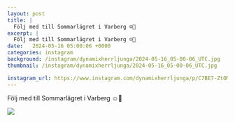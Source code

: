 ```yaml
---
layout: post
title: |
  Följ med till Sommarlägret i Varberg ☺️💪
excerpt: |
  Följ med till Sommarlägret i Varberg ☺️💪
date:   2024-05-16 05:00:06 +0000
categories: instagram
background: /instagram/dynamixherrljunga/2024-05-16_05-00-06_UTC.jpg
thumbnail: /instagram/dynamixherrljunga/2024-05-16_05-00-06_UTC.jpg

instagram_url: https://www.instagram.com/dynamixherrljunga/p/C7BE7-ZtOM-
---
```

Följ med till Sommarlägret i Varberg ☺️💪



<img src='{{ site.baseurl }}/instagram/dynamixherrljunga/2024-05-16_05-00-06_UTC.jpg' class='img-fluid' />
